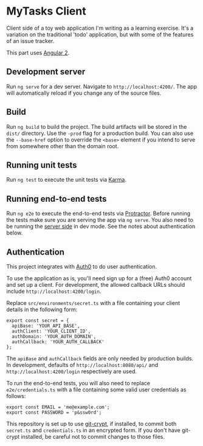 # MyTasks Client

Client side of a toy web application I'm writing as a learning exercise. It's a variation on the traditional 'todo' application, but with some of the features of an issue tracker.

This part uses [Angular 2](https://angular.io).

## Development server

Run `ng serve` for a dev server. Navigate to `http://localhost:4200/`. The app will automatically reload if you change any of the source files.

## Build

Run `ng build` to build the project. The build artifacts will be stored in the `dist/` directory. Use the `-prod` flag for a production build. You can also use the `--base-href` option to override the `<base>` element if you intend to serve from somewhere other than the domain root.

## Running unit tests

Run `ng test` to execute the unit tests via [Karma](https://karma-runner.github.io).

## Running end-to-end tests

Run `ng e2e` to execute the end-to-end tests via [Protractor](http://www.protractortest.org/).
Before running the tests make sure you are serving the app via `ng serve`. You also need to be running the [server side](https://github.com/rimesc/mytasks-server) in dev mode. See the notes about authentication below.

## Authentication

This project integrates with [Auth0](https://auth0.com) to do user authentication.

To use the application as is, you'll need sign up for a (free) Auth0 account and set up a client. For development, the allowed callback URLs should include `http://localhost:4200/login`.

Replace `src/environments/secret.ts` with a file containing your client details in the following form:

    export const secret = {
      apiBase: 'YOUR_API_BASE',
      authClient: 'YOUR_CLIENT_ID',
      authDomain: 'YOUR_AUTH_DOMAIN',
      authCallback: 'YOUR_AUTH_CALLBACK'
    };

The `apiBase` and `authCallback` fields are only needed by production builds. In development, defaults of `http://localhost:8080/api/` and `http://localhost:4200/login` respectively are used.

To run the end-to-end tests, you will also need to replace `e2e/credentials.ts` with a file containing some valid user credentials as follows:

    export const EMAIL = 'me@example.com';
    export const PASSWORD = 'p&ssw0rd';

This repository is set up to use [git-crypt](https://github.com/AGWA/git-crypt), if installed, to commit both `secret.ts` and `credentials.ts` in an encrypted form. If you don't have git-crypt installed, be careful not to commit changes to those files.
